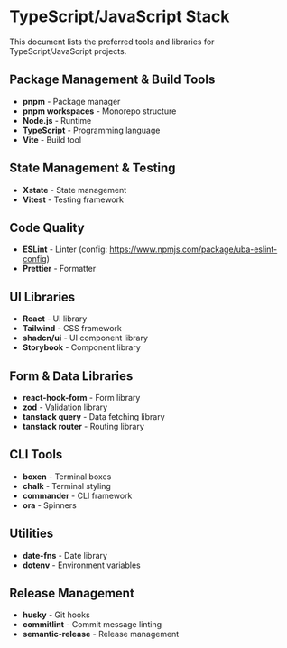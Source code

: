 # TypeScript/JavaScript Stack

This document lists the preferred tools and libraries for TypeScript/JavaScript projects.

## Package Management & Build Tools

- **pnpm** - Package manager
- **pnpm workspaces** - Monorepo structure
- **Node.js** - Runtime
- **TypeScript** - Programming language
- **Vite** - Build tool

## State Management & Testing

- **Xstate** - State management
- **Vitest** - Testing framework

## Code Quality

- **ESLint** - Linter (config: https://www.npmjs.com/package/uba-eslint-config)
- **Prettier** - Formatter

## UI Libraries

- **React** - UI library
- **Tailwind** - CSS framework
- **shadcn/ui** - UI component library
- **Storybook** - Component library

## Form & Data Libraries

- **react-hook-form** - Form library
- **zod** - Validation library
- **tanstack query** - Data fetching library
- **tanstack router** - Routing library

## CLI Tools

- **boxen** - Terminal boxes
- **chalk** - Terminal styling
- **commander** - CLI framework
- **ora** - Spinners

## Utilities

- **date-fns** - Date library
- **dotenv** - Environment variables

## Release Management

- **husky** - Git hooks
- **commitlint** - Commit message linting
- **semantic-release** - Release management
